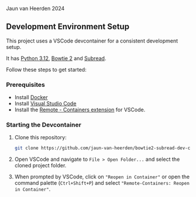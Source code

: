 Jaun van Heerden 2024

## Development Environment Setup

This project uses a VSCode devcontainer for a consistent development setup. 

It has [Python 3.12](https://www.python.org/), [Bowtie 2](https://bowtie-bio.sourceforge.net/bowtie2/manual.shtml) and [Subread](https://subread.sourceforge.net/).

Follow these steps to get started:

### Prerequisites
- Install [Docker](https://www.docker.com/get-started)
- Install [Visual Studio Code](https://code.visualstudio.com/)
- Install the [Remote - Containers extension](https://marketplace.visualstudio.com/items?itemName=ms-vscode-remote.remote-containers) for VSCode.

### Starting the Devcontainer
1. Clone this repository:
   ```bash
   git clone https://github.com/jaun-van-heerden/bowtie2-subread-dev-container.git
   ```

2. Open VSCode and navigate to `File > Open Folder...` and select the cloned project folder.

3. When prompted by VSCode, click on `"Reopen in Container"` or open the command palette (`Ctrl+Shift+P`) and select `"Remote-Containers: Reopen in Container"`.